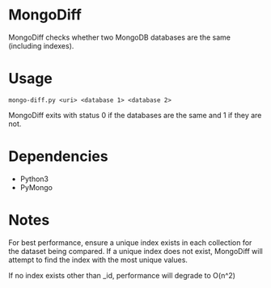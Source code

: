 # MongoDiff

MongoDiff checks whether two MongoDB databases are the same (including indexes).

# Usage
`mongo-diff.py <uri> <database 1> <database 2>`

MongoDiff exits with status 0 if the databases are the same and 1 if they are not.

# Dependencies

- Python3
- PyMongo

# Notes

For best performance, ensure a unique index exists in each collection for the dataset being compared. If a unique index does not exist, MongoDiff will attempt to find the index with the most unique values.

If no index exists other than \_id, performance will degrade to O(n^2)
